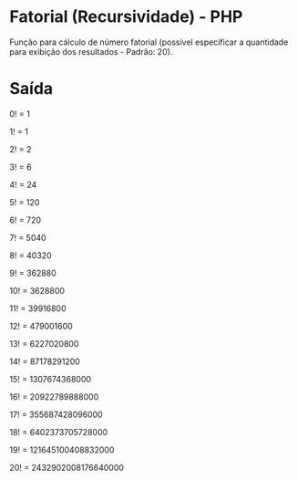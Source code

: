 # Fatorial (Recursividade) - PHP
Função para cálculo de número fatorial (possível especificar a quantidade para exibição dos resultados - Padrão: 20).

# Saída
0! = 1

1! = 1

2! = 2

3! = 6

4! = 24

5! = 120

6! = 720

7! = 5040

8! = 40320

9! = 362880

10! = 3628800

11! = 39916800

12! = 479001600

13! = 6227020800

14! = 87178291200

15! = 1307674368000

16! = 20922789888000

17! = 355687428096000

18! = 6402373705728000

19! = 121645100408832000

20! = 2432902008176640000